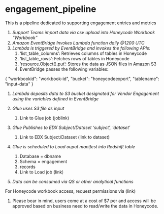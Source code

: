 # engagement_pipeline
This is a pipeline dedicated to supporting engagement entries and metrics


1. *Support Teams import data via csv upload into Honeycode Workbook “Workbook”*
2. *Amazon EventBridge Invokes Lambda function daily @1200 UTC*
3. *Lambda is triggered by EventBridge and invokes the following APIs:*
    1. ‘list_table_columns’: Retrieves columns of tables in Honeycode
    2. ‘list_table_rows’: Fetches rows of tables in Honeycode
    3. ‘resource.Object().put’: Stores the data as JSON files in Amazon S3
    4. EventBridge passes the following variables:

{
  "workbookid": "workbook-id",
  "bucket": "honeycodeexport",
  "tablename": "input-data"
}

1. *Lambda deposits data to S3 bucket designated for Vendor Engagement using the variables defined in EventBridge*

3. *Glue uses S3 file as input*
    1. Link to Glue job (joblink)
 
3. *Glue Publishes to EDX Subject/Dataset ‘subject’, 'dataset’*
    1. Link to EDX Subject/Dataset (link to dataset)
    
4. *Glue is scheduled to Load ouput manifest into Redshift table*
    1. Database = dbname
    2. Schema = engagement
    3. records
    4. Link to Load job (link)
    
5. *Data can be consumed via QS or other analytical functions*


For Honeycode workbook access, request permissions via (link)

1. Please bear in mind, users come at a cost of $7 per and access will be approved based on business need to read/write the data in Honeycode.

